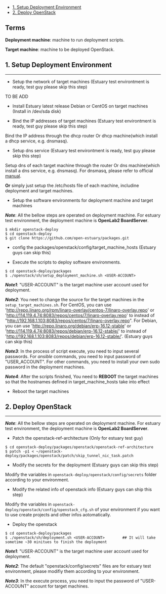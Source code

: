 * [1. Setup Deployment Environment](#1)
* [2. Deploy OpenStack](#2)

## Terms
**Deployment machine**: machine to run deployment scripts.

**Target machine**: machine to be deployed OpenStack.

## <a name="1">1. Setup Deployment Environment</a>
***
* Setup the network of target machines (Estuary test environtment is ready, test guy please skip this step)

TO BE ADD

* Install Estuary latest release Debian or CentOS on target machines (Install in /dev/sda disk)

* Bind the IP addresses of target machines (Estuary test environtment is ready, test guy please skip this step)

Bind the IP address through the dhcp router Or dhcp machine(which install a dhcp service, e.g. dnsmasq).

* Setup dns service (Estuary test environtment is ready, test guy please skip this step)

Setup dns of each target machine through the router Or dns machine(which install a dns service, e.g. dnsmasq).
For dnsmasq, please refer to official [manual](http://www.thekelleys.org.uk/dnsmasq/docs/dnsmasq-man.html).


**Or** simply just setup the /etc/hosts file of each machine, includine deployment and target machines.

* Setup the software environments for deployment machine and target machines

**_Note_**: All the bellow steps are operated on deployment machine. For estuary test environment, the deployment machine is **OpenLab2 BoardServer**.
```
$ mkdir openstack-deploy
$ cd openstack-deploy
$ git clone https://github.com/open-estuary/packages.git
```

* config the packages/openstack/config/target_machine_hosts (Estuary guys can skip this)

* Execute the scripts to deploy software environments.

```
$ cd openstack-deploy/packages
$ ./openstack/sh/setup_deployment_machine.sh <USER-ACCOUNT>
```
**_Note1_**: "USER-ACCOUNT" is the target machine user account used for deployment.

**_Note2_**: You neet to change the source for the target machines in the ```setup_target_machines.sh```. For CentOS, you can use 'http://repo.linaro.org/rpm/linaro-overlay/centos-7/linaro-overlay.repo' or 'http://114.119.4.74:8083/repos/centos/7/linaro-overlay.repo' to instead of "http://192.168.1.103:8083/repos/centos/7/linaro-overlay.repo". For Debian, you can use 'http://repo.linaro.org/debian/erp-16.12-stable' or 'http://114.119.4.74:8083/repos/debian/erp-16.12-stable/' to instead of 'http://192.168.1.103:8083/repos/debian/erp-16.12-stable/'. (Estuary guys can skip this)

**_Note3_**: In the process of script execute, you need to input several passwords. For *ansible* commands, you need to input password of "USER_ACCOUNT". For other commands, you need to install your own sudo password in the deployment machines.

**_Note4_**: After the scripts finished, You need to **REBOOT** the target machines so that the hostnames defined in target_machine_hosts take into effect

* Reboot the target machines

## <a name="2">2. Deploy OpenStack</a>
***
**_Note_**: All the bellow steps are operated on deployment machine. For estuary test environment, the deployment machine is **OpenLab2 BoardServer**.

* Patch the openstack-ref-architecture (Only for estuary test guy)
```
$ cd openstack-deploy/packages/openstack/openstack-ref-architecture
$ patch -p1 < ~/openstack-deploy/packages/openstack/patch/skip_tunnel_nic_task.patch
```

* Modify the secrets for the deployment (Estuary guys can skip this step)

Modify the variables in ```openstack-deploy/openstack/config/secrets``` folder according to your environment.

* Modify the related info of openstack info (Estuary guys can ship this step)

Modify the variables in ```openstack-deploy/openstack/config/openstack_cfg.sh``` of your environment if you want to use create projects and other infos aotomatically.

* Deploy the openstack
```
$ cd openstack-deploy/packages
$ ./openstack/sh/deployment.sh <USER-ACCOUNT>        ## It will take sometime ~30 minitues to finish the deployment
```
**_Note1_**: "USER-ACCOUNT" is the target machine user account used for deployment.

**_Note2_**: The default "openstack/config/secrets" files are for estuary test environment, please modifiy them according to your environment.

**_Note3_**: In the execute process, you need to input the password of "USER-ACCOUNT" account for target machines.
